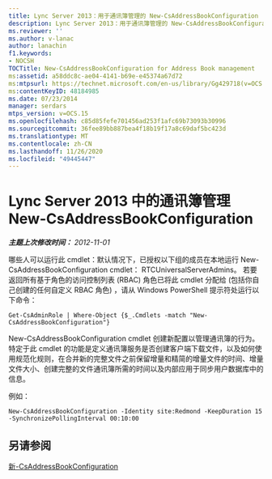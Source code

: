 ```yaml
---
title: Lync Server 2013：用于通讯簿管理的 New-CsAddressBookConfiguration
description: Lync Server 2013：用于通讯簿管理的 New-CsAddressBookConfiguration。
ms.reviewer: ''
ms.author: v-lanac
author: lanachin
f1.keywords:
- NOCSH
TOCTitle: New-CsAddressBookConfiguration for Address Book management
ms:assetid: a58ddc8c-ae04-4141-b69e-e45374a67d72
ms:mtpsurl: https://technet.microsoft.com/en-us/library/Gg429718(v=OCS.15)
ms:contentKeyID: 48184985
ms.date: 07/23/2014
manager: serdars
mtps_version: v=OCS.15
ms.openlocfilehash: c85d85fefe701456ad253f1afc69b73093b30996
ms.sourcegitcommit: 36fee89bb887bea4f18b19f17a8c69daf5bc423d
ms.translationtype: MT
ms.contentlocale: zh-CN
ms.lasthandoff: 11/26/2020
ms.locfileid: "49445447"
---
```

# <a name="new-csaddressbookconfiguration-for-address-book-management-in-lync-server-2013"></a>Lync Server 2013 中的通讯簿管理 New-CsAddressBookConfiguration

<div data-xmlns="http://www.w3.org/1999/xhtml">

<div class="topic" data-xmlns="http://www.w3.org/1999/xhtml" data-msxsl="urn:schemas-microsoft-com:xslt" data-cs="https://msdn.microsoft.com/">

<div data-asp="https://msdn2.microsoft.com/asp">



</div>

<div id="mainSection">

<div id="mainBody">

<span> </span>

_**主题上次修改时间：** 2012-11-01_

哪些人可以运行此 cmdlet：默认情况下，已授权以下组的成员在本地运行 New-CsAddressBookConfiguration cmdlet： RTCUniversalServerAdmins。 若要返回所有基于角色的访问控制列表 (RBAC) 角色已将此 cmdlet 分配给 (包括你自己创建的任何自定义 RBAC 角色) ，请从 Windows PowerShell 提示符处运行以下命令：

    Get-CsAdminRole | Where-Object {$_.Cmdlets -match "New-CsAddressBookConfiguration"}

New-CsAddressBookConfiguration cmdlet 创建新配置以管理通讯簿的行为。 特定于此 cmdlet 的功能是定义通讯簿服务是否创建客户端下载文件，以及如何使用规范化规则，在合并新的完整文件之前保留增量和精简的增量文件的时间、增量文件大小、创建完整的文件通讯簿所需的时间以及内部应用于同步用户数据库中的信息。

例如：

    New-CsAddressBookConfiguration -Identity site:Redmond -KeepDuration 15 -SynchronizePollingInterval 00:10:00

<div>

## <a name="see-also"></a>另请参阅


[新-CsAddressBookConfiguration](https://docs.microsoft.com/powershell/module/skype/New-CsAddressBookConfiguration)  
  

</div>

</div>

<span> </span>

</div>

</div>

</div>

